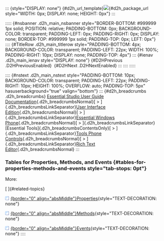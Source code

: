 ::: {style="DISPLAY: none"}
[](ms-xhelp:///?Id=d2h_url_template){#d2h_url_template}![](!package_url!){#d2h_package_url style="WIDTH: 0px; DISPLAY: none; HEIGHT: 0px"}
:::

::::: {#nsbanner .d2h_main_nsbanner style="BORDER-BOTTOM: #999999 1px solid; POSITION: relative; PADDING-BOTTOM: 0px; BACKGROUND-COLOR: transparent; PADDING-LEFT: 0px; PADDING-RIGHT: 0px; DISPLAY: none; BORDER-TOP: #999999 1px solid; PADDING-TOP: 0px; LEFT: 0px"}
:::: {#TitleRow .d2h_main_titlerow style="PADDING-BOTTOM: 4px; BACKGROUND-COLOR: transparent; PADDING-LEFT: 22px; WIDTH: 100%; PADDING-RIGHT: 10px; DISPLAY: none; PADDING-TOP: 4px"}
::: {#ienav .d2h_main_ienav style="DISPLAY: none"}
[](ms-xhelp:///?Id=ce25389d-9f8f-46f6-9982-d813e15f8d81){#D2HPrevious .D2HPreviousEnabled}  [](ms-xhelp:///?Id=80348f7d-ae34-4507-b208-9004bb1cb5e2){#D2HNext .D2HNextEnabled}
:::
::::
:::::

:::: {#nstext .d2h_main_nstext style="PADDING-BOTTOM: 10px; BACKGROUND-COLOR: transparent; PADDING-LEFT: 22px; PADDING-RIGHT: 10px; HEIGHT: 100%; OVERFLOW: auto; PADDING-TOP: 5px" hasuserbackground="true" valign="bottom"}
::: {#d2h_breadcrumbs .d2h_breadcrumbs}
[Essential Studio User Guide Documentation](ms-xhelp:///?Id=12457748-09e3-4d74-a240-8e049cedf030){.d2h_breadcrumbsNormal}[ \> ]{.d2h_breadcrumbsLinkSeparator}[User Interface Edition](ms-xhelp:///?Id=c29296b7-531c-413b-a0ec-488ca1f7f669){.d2h_breadcrumbsNormal}[ \> ]{.d2h_breadcrumbsLinkSeparator}[Essential Windows Phone](ms-xhelp:///?Id=5ea1999c-4eff-4775-b84e-407dc825f555){.d2h_breadcrumbsNormal}[ \> ]{.d2h_breadcrumbsLinkSeparator}[Essential Tools]{.d2h_breadcrumbsContentsOnly}[ \> ]{.d2h_breadcrumbsLinkSeparator}[Tools Phone Controls](ms-xhelp:///?Id=785aeb70-aa68-45ce-9666-964f209e58fd){.d2h_breadcrumbsNormal}[ \> ]{.d2h_breadcrumbsLinkSeparator}[Rich Text Editor](ms-xhelp:///?Id=7d9e1c4c-424d-4379-88c1-abcee3d5a37d){.d2h_breadcrumbsNormal}
:::

### Tables for Properties, Methods, and Events {#tables-for-properties-methods-and-events style="tab-stops: 0pt"}

More:

[ ]{#related-topics}

[![](button.gif){border="0" align="absMiddle"}Properties](ms-xhelp:///?Id=8becda9e-cc4a-4dcc-bc9f-607ce40e07c5){style="TEXT-DECORATION: none"}

[![](button.gif){border="0" align="absMiddle"}Methods](ms-xhelp:///?Id=a8f38a61-c602-4f1a-94a9-55e7b384cccc){style="TEXT-DECORATION: none"}

[![](button.gif){border="0" align="absMiddle"}Events](ms-xhelp:///?Id=b4b556f5-7054-4ad3-b950-c4e69a975751){style="TEXT-DECORATION: none"}
::::
